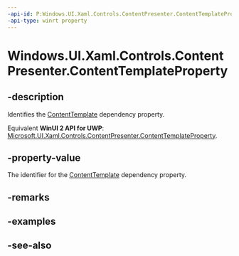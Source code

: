 ```yaml
---
-api-id: P:Windows.UI.Xaml.Controls.ContentPresenter.ContentTemplateProperty
-api-type: winrt property
---
```


<!-- Property syntax
public Windows.UI.Xaml.DependencyProperty ContentTemplateProperty { get; }
-->

# Windows.UI.Xaml.Controls.ContentPresenter.ContentTemplateProperty

## -description
Identifies the [ContentTemplate](contentpresenter_contenttemplate.md) dependency property.

Equivalent **WinUI 2 API for UWP**: [Microsoft.UI.Xaml.Controls.ContentPresenter.ContentTemplateProperty](/windows/winui/api/microsoft.ui.xaml.controls.contentpresenter.contenttemplateproperty).

## -property-value
The identifier for the [ContentTemplate](contentpresenter_contenttemplate.md) dependency property.

## -remarks

## -examples

## -see-also
